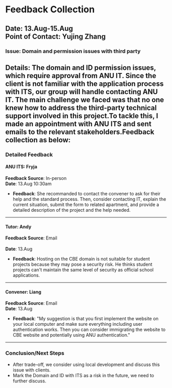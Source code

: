 # Feedback Collection

**Date**: 13.Aug-15.Aug  
**Point of Contact**: Yujing Zhang
---
### Issue: Domain and permission issues with third party
**Details**:
The domain and ID permission issues, which require approval from ANU IT. Since the client is not familiar with the application process with ITS, our group will handle contacting ANU IT. The main challenge we faced was that no one knew how to address the third-party technical support involved in this project.To tackle this, I made an appointment with ANU ITS and sent emails to the relevant stakeholders.Feedback collection as below:
---

### Detailed Feedback

#### ANU ITS: Fryja
**Feedback Source**: In-person
<br>
**Date**: 13.Aug 10:30am

- **Feedback**:
  She recommanded to contact the convener to ask for their help and the standard process. Then, consider contacting IT, explain the current situation, submit the form to related apartment, and provide a detailed description of the project and the help needed.

---

#### Tutor: Andy
**Feedback Source**: Email <br>  
**Date**: 13.Aug

- **Feedback**:
  Hosting on the CBE domain is not suitable for student projects because they may pose a security risk. He thinks student projects can't maintain the same level of security as official school applications.
  
---
#### Convener: Liang
**Feedback Source**: Email <br> 
**Date**: 13.Aug

- **Feedback**:
"My suggestion is that you first implement the website on your local computer and make sure everything including user authentication works. Then you can consider immigrating the website to CBE website and potentially using ANU authentication."

---
### Conclusion/Next Steps

- After trade-off, we consider using local development and discuss this issue with clients.
- Mark the Domain and ID with ITS as a risk in the future, we need to further discuss.
